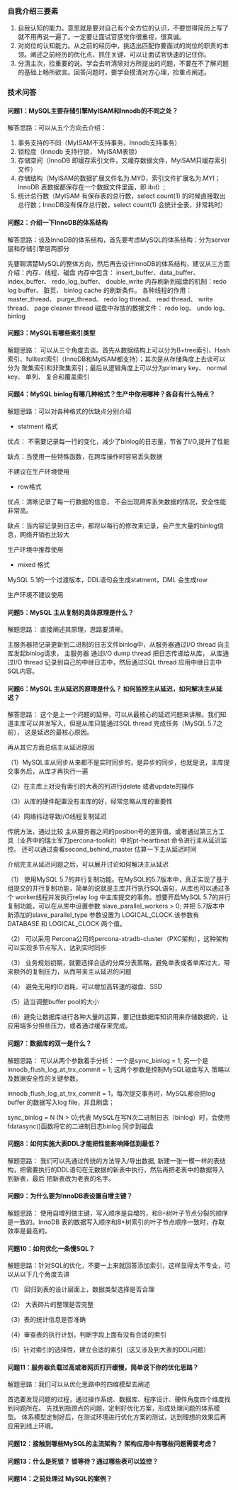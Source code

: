 
### 自我介绍三要素

1. 自我认知的能力。意思就是要对自己有个全方位的认识，不要觉得简历上写了就不用再说一遍了。一定要让面试官感觉你很重视，很真诚。
2. 对岗位的认知能力。从之前的经历中，挑选出匹配你要面试的岗位的职责的本领。阐述之前经历的优化点，抓住关键、可以让面试官快速的记住你。
3. 分清主次，捡重要的说。学会去听清除对方所提出的问题，不要在不了解问题的基础上畅所欲言。回答问题时，要学会摸清对方心理，捡重点阐述。

### 技术问答

#### 问题1：MySQL主要存储引擎MyISAM和Innodb的不同之处？

解答思路：可以从五个方向去介绍：

1. 事务支持的不同（MyISAM不支持事务，Innodb支持事务）
2. 锁粒度（Innodb 支持行锁， MyISAM表锁）
3. 存储空间（InnoDB 即缓存索引文件，又缓存数据文件，MyISAM只缓存索引文件）
4. 存储结构（MyISAM的数据扩展文件名为.MYD，索引文件扩展名为.MYI；InnoDB 表数据都保存在一个数据文件里面，即.ibd）;
5. 统计总行数（MyISAM 有保存表的总行数，select count(1) 的时候直接取出总行数；InnoDB没有保存总行数，select count(1) 会统计全表，非常耗时）

#### 问题2：介绍一下InnoDB的体系结构

解答思路：谈及InnoDB的体系结构，首先要考虑MySQL的体系结构：分为server层和存储引擎层两部分

先要聊清楚MySQL的整体方向，然后再去设计InnoDB的体系结构，建议从三方面介绍：内存、线程、磁盘
内存中包含： insert_buffer、data_buffer、 index_buffer、 redo_log_buffer、 double_write
内存刷新到磁盘的机制：redo log buffer、 脏页、 binlog cache 的刷新条件。
各种线程的作用： master_thread、 purge_thread、 redo log thread、 read thread、 write thread、 page cleaner thread
磁盘中存放的数据文件： redo log、 undo log、 binlog

#### 问题3：MySQL有哪些索引类型

解题思路： 可以从三个角度去谈。首先从数据结构上可以分为B+tree索引、Hash索引、fulltext索引（InnoDB和MyISAM都支持）；其次是从存储角度上去谈可以分为
聚集索引和非聚集索引；最后从逻辑角度上可以分为primary key、 normal key、 单列、 复合和覆盖索引

#### 问题4：MySQL binlog有哪几种格式？生产中你用哪种？各自有什么特点？

解题思路：可以对各种格式的优缺点分别介绍

* statment 格式

优点： 不需要记录每一行的变化，减少了binlog的日志量，节省了I/O,提升了性能

缺点：当使用一些特殊函数，在跨库操作时容易丢失数据
   
不建议在生产环境使用 

* row格式

优点：清晰记录了每一行数据的信息， 不会出现跨库丢失数据的情况，安全性能非常高。

缺点：当内容记录到日志中，都将以每行的修改来记录，会产生大量的binlog信息，网络开销也比较大

生产环境中推荐使用

* mixed 格式

MySQL 5.1的一个过渡版本，DDL语句会生成statment，DML 会生成row

生产环境不建议使用

#### 问题5：MySQL 主从复制的具体原理是什么？

解题思路： 直接阐述其原理，思路要清晰。 

主服务器把记录更新到二进制的日志文件binlog中，从服务器通过I/O thread 向主库发起binlog请求， 主服务器 通过I/O dump thread 把日志传递给从库，
从库通过I/O thread 记录到自己的中继日志中，然后通过SQL thread 应用中继日志中SQL内容。


#### 问题6：MySQL 主从延迟的原理是什么？ 如何监控主从延迟，如何解决主从延迟？

解答思路： 这个是上一个问题的延伸，可以从最核心的延迟问题来讲解。我们知道主库可以并发写入，但是从库只能通过SQL thread 完成任务（MySQL 5.7之前），
这是延迟的最核心原因。

再从其它方面总结主从延迟原因

（1）MySQL主从同步从来都不是实时同步的，是异步的同步，也就是说，主库提交事务后，从库才再执行一遍 

（2）在主库上对没有索引的大表的列进行delete 或者update的操作 

（3）从库的硬件配置没有主库的好，经常忽略从库的重要性 

（4）网络抖动导致I/O线程复制延迟 

传统方法，通过比较 主从服务器之间的position号的差异值。或者通过第三方工具（业界中的瑞士军刀percona-toolkit）中的pt-heartbeat 命令进行主从延迟监控。
还可以通过查看second_behind_master 估算一下主从延迟时间

介绍完主从延迟问题之后，可以展开讨论如何解决主从延迟

（1） 使用MySQL 5.7的并行复制功能。在MySQL的5.7版本中，真正实现了基于组提交的并行复制功能，简单的说就是主库并行执行SQL语句，从库也可以通过多个
worker线程并发执行relay log 中主库提交的事务。想要开启MySQL 5.7的并行复制功能，可以在从库中设置参数 slave_parallel_workers > 0; 并把
5.7版本中新添加的slave_parallel_type 参数设置为 LOGICAL_CLOCK.该参数有DATABASE 和 LOGICAL_CLOCK 两个值。

（2） 可以采用 Percona公司的percona-xtradb-cluster（PXC架构），这种架构可以实现多节点写入，达到实时同步

（3） 业务规划初期，就要选择合适的分库分表策略，避免单表或者单库过大，带来额外的复制压力，从而带来主从延迟的问题

（4） 避免无用的IO消耗，可以增加高转速的磁盘、SSD

（5）适当调整buffer pool的大小

（6）避免让数据库进行各种大量的运算，要记住数据库知识用来存储数据的，让应用端多分担些压力，或者通过缓存来完成。

#### 问题7：数据库的双一是什么？

解题思路： 可以从两个参数着手分析： 一个是sync_binlog = 1; 另一个是 innodb_flush_log_at_trx_commit = 1; 这两个参数是控制MySQL磁盘写入
策略以及数据安全性的关键参数。

innodb_flush_log_at_trx_commit = 1，每次提交事务时，MySQL都会把log buffer 的数据写入log file，并且刷盘；

sync_binlog = N (N > 0);代表 MySQL在写N次二进制日志（binlog）时，会使用fdatasync()函数将它的二进制日志binlog 同步到磁盘

#### 问题8：如何实施大表DDL才能把性能影响降低到最低？

解题思路： 我们可以先通过传统的方法导入/导出数据, 新建一张一模一样的表结构，把需要执行的DDL语句在无数据的新表中执行，然后再把老表中的数据导入到新表，最后
把新表改为老表的名字。


#### 问题9：为什么要为InnoDB表设置自增主键？

解题思路： 使用自增列做主键，写入顺序是自增的，和B+树叶子节点分裂的顺序是一致的。InnoDB 表的数据写入顺序和B+树索引的叶子节点顺序一致时，存取效率是最高的。

#### 问题10：如何优化一条慢SQL？

解题思路：针对SQL的优化，不要一上来就回答添加索引，这样显得太不专业，可以从以下几个角度去讲

（1） 回归到表的设计层面上，数据类型选择是否合理

（2） 大表碎片的整理是否完整

（3）表的统计信息是否准确

（4）审查表的执行计划，判断字段上面有没有合适的索引

（5）针对索引的选择性，建立合适的索引（这又涉及到大表的DDL问题）

#### 问题11：服务器负载过高或者网页打开缓慢，简单说下你的优化思路？

解题思路：我们可以从优化思路中的四维模型去阐述  

首选要发现问题的过程，通过操作系统、数据库、程序设计、硬件角度四个维度找到问题所在。 先找到瓶颈点的问题，定制好优化方案，形成处理问题的体系模型。
体系模型定制好后，在测试环境进行优化方案的测试，达到理想的效果后再应用到线上环境。

#### 问题12：接触到哪些MySQL的主流架构？ 架构应用中有哪些问题需要考虑？
#### 问题13：什么是死锁？ 锁等待？通过哪些表可以监控？
#### 问题14：之前处理过 MySQL的案例？









